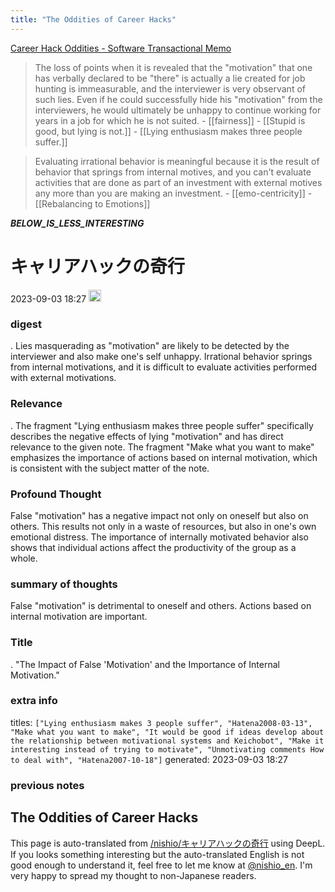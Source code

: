 ```yaml
---
title: "The Oddities of Career Hacks"
---
```


[Career Hack Oddities - Software Transactional Memo](https://kumagi.hatenablog.com/entry/career-hack)
> The loss of points when it is revealed that the "motivation" that one has verbally declared to be "there" is actually a lie created for job hunting is immeasurable, and the interviewer is very observant of such lies.
> Even if he could successfully hide his "motivation" from the interviewers, he would ultimately be unhappy to continue working for years in a job for which he is not suited.
    - [[fairness]]
        - [[Stupid is good, but lying is not.]]
    - [[Lying enthusiasm makes three people suffer.]]

> Evaluating irrational behavior is meaningful because it is the result of behavior that springs from internal motives, and you can't evaluate activities that are done as part of an investment with external motives any more than you are making an investment.
    - [[emo-centricity]]
        - [[Rebalancing to Emotions]]

___BELOW_IS_LESS_INTERESTING___
# キャリアハックの奇行
 2023-09-03 18:27 <img src='https://scrapbox.io/api/pages/nishio-en/omni/icon' alt='omni.icon' height="19.5"/>
### digest
.
Lies masquerading as "motivation" are likely to be detected by the interviewer and also make one's self unhappy. Irrational behavior springs from internal motivations, and it is difficult to evaluate activities performed with external motivations.

### Relevance
.
The fragment "Lying enthusiasm makes three people suffer" specifically describes the negative effects of lying "motivation" and has direct relevance to the given note. The fragment "Make what you want to make" emphasizes the importance of actions based on internal motivation, which is consistent with the subject matter of the note.

### Profound Thought
False "motivation" has a negative impact not only on oneself but also on others. This results not only in a waste of resources, but also in one's own emotional distress. The importance of internally motivated behavior also shows that individual actions affect the productivity of the group as a whole.

### summary of thoughts
False "motivation" is detrimental to oneself and others. Actions based on internal motivation are important.

### Title
.
"The Impact of False 'Motivation' and the Importance of Internal Motivation."

### extra info
titles: `["Lying enthusiasm makes 3 people suffer", "Hatena2008-03-13", "Make what you want to make", "It would be good if ideas develop about the relationship between motivational systems and Keichobot", "Make it interesting instead of trying to motivate", "Unmotivating comments How to deal with", "Hatena2007-10-18"]`
generated: 2023-09-03 18:27
### previous notes
The Oddities of Career Hacks
---
This page is auto-translated from [/nishio/キャリアハックの奇行](https://scrapbox.io/nishio/キャリアハックの奇行) using DeepL. If you looks something interesting but the auto-translated English is not good enough to understand it, feel free to let me know at [@nishio_en](https://twitter.com/nishio_en). I'm very happy to spread my thought to non-Japanese readers.